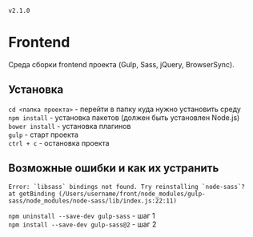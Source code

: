 `v2.1.0`
# Frontend
Среда сборки frontend проекта (Gulp, Sass, jQuery, BrowserSync).

## Установка
`cd <папка проекта>` - перейти в папку куда нужно установить среду  
`npm install` - установка пакетов (должен быть установлен Node.js)  
`bower install` - установка плагинов  
`gulp` - старт проекта  
`ctrl + c` - остановка проекта

## Возможные ошибки и как их устранить
```
Error: `libsass` bindings not found. Try reinstalling `node-sass`?
at getBinding (/Users/username/front/node_modules/gulp-sass/node_modules/node-sass/lib/index.js:22:11)
``` 
`npm uninstall --save-dev gulp-sass` - шаг 1  
`npm install --save-dev gulp-sass@2` - шаг 2